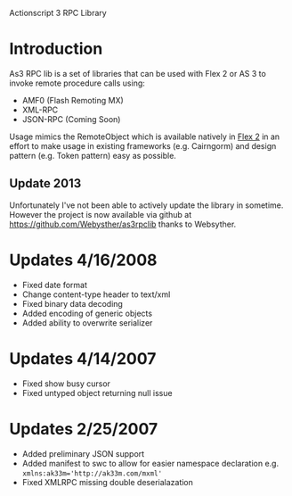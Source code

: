 Actionscript 3 RPC Library

# Introduction #

As3 RPC lib is a set of libraries that can be used with Flex 2 or AS 3 to invoke remote procedure calls using:
  * AMF0 (Flash Remoting MX)
  * XML-RPC
  * JSON-RPC (Coming Soon)

Usage mimics the RemoteObject which is available natively in [Flex 2](http://livedocs.macromedia.com/flex/2/langref/) in an effort to make usage in existing frameworks (e.g. Cairngorm) and design pattern (e.g. Token pattern) easy as possible.

## Update 2013 ##
Unfortunately I've not been able to actively update the library in sometime. However the project is now available via github at https://github.com/Webysther/as3rpclib thanks to Websyther.

# Updates 4/16/2008 #

  * Fixed date format
  * Change content-type header to text/xml
  * Fixed binary data decoding
  * Added encoding of generic objects
  * Added ability to overwrite serializer

# Updates 4/14/2007 #

  * Fixed show busy cursor
  * Fixed untyped object returning null issue

# Updates 2/25/2007 #

  * Added preliminary JSON support
  * Added manifest to swc to allow for easier namespace declaration e.g. `xmlns:ak33m='http://ak33m.com/mxml'`
  * Fixed XMLRPC missing double deserialazation